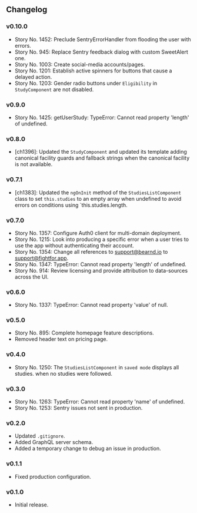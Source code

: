 ## Changelog

### v0.10.0

- Story No. 1452: Preclude SentryErrorHandler from flooding the user with errors.
- Story No. 945: Replace Sentry feedback dialog with custom SweetAlert one.
- Story No. 1003: Create social-media accounts/pages.
- Story No. 1201: Establish active spinners for buttons that cause a delayed action.
- Story No. 1203: Gender radio buttons under `Eligibility` in `StudyComponent` are not disabled.

### v0.9.0

- Story No. 1425: getUserStudy: TypeError: Cannot read property 'length' of undefined.

### v0.8.0

- [ch1396]: Updated the `StudyComponent` and updated its template adding canonical facility guards and fallback strings when the canonical facility is not available.

### v0.7.1

- [ch1383]: Updated the `ngOnInit` method of the `StudiesListComponent` class to set `this.studies` to an empty array when undefined to avoid errors on conditions using `this.studies.length.

### v0.7.0

- Story No. 1357: Configure Auth0 client for multi-domain deployment.
- Story No. 1215: Look into producing a specific error when a user tries to use the app without authenticating their account.
- Story No. 1354: Change all references to support@bearnd.io to support@fightfor.app.
- Story No. 1347: TypeError: Cannot read property 'length' of undefined.
- Story No. 914: Review licensing and provide attribution to data-sources across the UI.

### v0.6.0

- Story No. 1337: TypeError: Cannot read property 'value' of null.

### v0.5.0

- Story No. 895: Complete homepage feature descriptions.
- Removed header text on pricing page.

### v0.4.0

- Story No. 1250: The `StudiesListComponent` in `saved mode` displays all studies. when no studies were followed.

### v0.3.0

- Story No. 1263: TypeError: Cannot read property 'name' of undefined.
- Story No. 1253: Sentry issues not sent in production.

### v0.2.0

- Updated `.gitignore`.
- Added GraphQL server schema.
- Added a temporary change to debug an issue in production.

### v0.1.1

- Fixed production configuration.

### v0.1.0

- Initial release.
